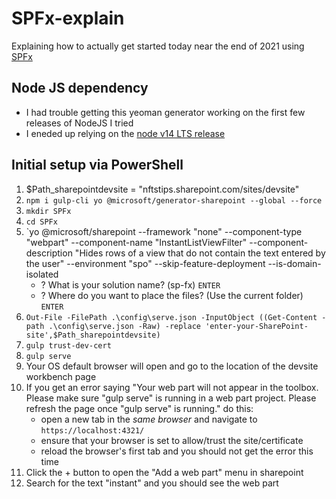 # SPFx-explain
Explaining how to actually get started today near the end of 2021 using [SPFx](https://docs.microsoft.com/en-us/sharepoint/dev/spfx/sharepoint-framework-overview)

## Node JS dependency
- I had trouble getting this yeoman generator working on the first few releases of NodeJS I tried
- I eneded up relying on the [node v14 LTS release](https://nodejs.org/download/release/latest-v14.x/)
## Initial setup via PowerShell
1) $Path_sharepointdevsite = "nftstips.sharepoint.com/sites/devsite"
2) `npm i gulp-cli yo @microsoft/generator-sharepoint --global --force`
3) `mkdir SPFx`
4) `cd SPFx`
5) `yo @microsoft/sharepoint --framework "none" --component-type "webpart" --component-name "InstantListViewFilter" --component-description "Hides rows of a view that do not contain the text entered by the user" --environment "spo" --skip-feature-deployment --is-domain-isolated
   - ? What is your solution name? (sp-fx) `ENTER`
   - ? Where do you want to place the files? (Use the current folder) `ENTER`
6) `Out-File -FilePath .\config\serve.json -InputObject ((Get-Content -path .\config\serve.json -Raw) -replace 'enter-your-SharePoint-site',$Path_sharepointdevsite)`
7) `gulp trust-dev-cert`
8) `gulp serve`
9) Your OS default browser will open and go to the location of the devsite workbench page
10) If you get an error saying "Your web part will not appear in the toolbox. Please make sure "gulp serve" is running in a web part project. Please refresh the page once "gulp serve" is running." do this:
    - open a new tab in the *same browser* and navigate to `https://localhost:4321/`
    - ensure that your browser is set to allow/trust the site/certificate
    - reload the browser's first tab and you should not get the error this time
11) Click the + button to open the "Add a web part" menu in sharepoint
12) Search for the text "instant" and you should see the web part

